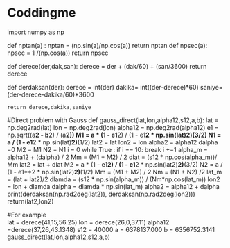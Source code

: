 # Coddingme
import numpy as np

def nptan(a) :
    nptan = (np.sin(a)/np.cos(a))
    return nptan
def npsec(a):
    npsec = 1 /(np.cos(a))
    return npsec

def derece(der,dak,san):
    derece = der + (dak/60) + (san/3600)
    return derece

def derdaksan(der):
    derece = int(der)
    dakika= int((der-derece)*60)
    saniye= (der-derece-dakika/60)*3600
    
    return derece,dakika,saniye

#Direct problem with Gauss 
def gauss_direct(lat,lon,alpha12,s12,a,b):
    lat = np.deg2rad(lat)
    lon = np.deg2rad(lon)
    alpha12 = np.deg2rad(alpha12)
    e1 = np.sqrt((a**2 - b**2) / (a**2))
    M1 = a * (1 - e1**2) / (1 - e1**2 * np.sin(lat)**2)**(3/2)
    N1 = a / (1 - e1**2 * np.sin(lat)**2)**(1/2)
    lat2 = lat
    lon2 = lon
    alpha2 = alpha12
    dalpha =0
    M2 = M1
    N2 = N1
    i = 0
    while True :
        if i == 10:
            break
        i +=1
        alpha_m = alpha12 + (dalpha) / 2
        Mm = (M1 + M2) / 2
        dlat = (s12 * np.cos(alpha_m))/ Mm
        lat2 =  lat + dlat
        M2 = a * (1 - e1**2) / (1 - e1**2 * np.sin(lat2)**2)**(3/2)
        N2 = a / (1 - e1**2 * np.sin(lat2)**2)**(1/2)
        Mm = (M1 + M2) / 2
        Nm = (N1 + N2) /2
        lat_m = (lat + lat2)/2
        dlamda = (s12 * np.sin(alpha_m)) / (Nm*np.cos(lat_m))
        lon2 = lon + dlamda
        dalpha = dlamda * np.sin(lat_m)
        alpha2 = alpha12 + dalpha
        print(derdaksan(np.rad2deg(lat2)), derdaksan(np.rad2deg(lon2)))
    return(lat2,lon2)

#For example    
lat = derece(41,15,56.25)
lon = derece(26,0,37.11)
alpha12 =derece(37,26,43.1348)
s12 = 40000
a = 6378137.000
b = 6356752.3141
gauss_direct(lat,lon,alpha12,s12,a,b)
